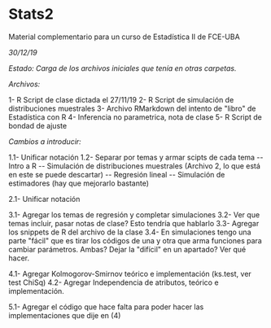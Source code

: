 # Stats2
Material complementario para un curso de Estadística II de FCE-UBA

*30/12/19*

*Estado: Carga de los archivos iniciales que tenía en otras carpetas.*

_Archivos:_

1- R Script de clase dictada el 27/11/19
2- R Script de simulación de distribuciones muestrales
3- Archivo RMarkdown del intento de "libro" de Estadística con R
4- Inferencia no parametrica, nota de clase
5- R Script de bondad de ajuste

_Cambios a introducir:_

1.1- Unificar notación
1.2- Separar por temas y armar scipts de cada tema
-- Intro a R
-- Simulación de distribuciones muestrales (Archivo 2, lo que está en este se puede descartar)
-- Regresión lineal
-- Simulación de estimadores (hay que mejorarlo bastante)

2.1- Unificar notación

3.1- Agregar los temas de regresión y completar simulaciones
3.2- Ver que temas incluir, pasar notas de clase? Esto tendría que hablarlo
3.3- Agregar los snippets de R del archivo de la clase
3.4- En simulaciones tengo una parte "fácil" que es tirar los códigos de una y otra que arma funciones para cambiar parámetros. Ambas? Dejar la "difícil" en un apartado? Ver qué hacer.

4.1- Agregar Kolmogorov-Smirnov teórico e implementación (ks.test, ver test ChiSq)
4.2- Agregar Independencia de atributos, teórico e implementación.

5.1- Agregar el código que hace falta para poder hacer las implementaciones que dije en (4)
